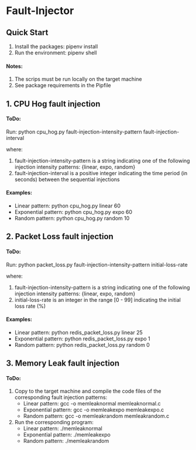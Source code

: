 # Fault-Injector
## Quick Start
1. Install the packages: pipenv install
2. Run the environment: pipenv shell

#### Notes:
1. The scrips must be run locally on the target machine
2. See package requirements in the Pipfile

## 1. CPU Hog fault injection

#### ToDo:
Run: python cpu_hog.py fault-injection-intensity-pattern fault-injection-interval

where:<br>
1. fault-injection-intensity-pattern is a string indicating one of the following injection intensity patterns: {linear, expo, random}
2. fault-injection-interval is a positive integer indicating the time period (in seconds) between the sequential injections

#### Examples:
* Linear pattern: python cpu_hog.py linear 60
* Exponential pattern: python cpu_hog.py expo 60
* Random pattern: python cpu_hog.py random 10


## 2. Packet Loss fault injection
#### ToDo:

Run: python packet_loss.py fault-injection-intensity-pattern initial-loss-rate

where:<br>
1. fault-injection-intensity-pattern is a string indicating one of the following injection intensity patterns: {linear, expo, random}
2. initial-loss-rate is an integer in the range [0 - 99] indicating the initial loss rate (%)

#### Examples:
* Linear pattern: python redis_packet_loss.py linear 25
* Exponential pattern: python redis_packet_loss.py expo 1
* Random pattern: python redis_packet_loss.py random 0


## 3. Memory Leak fault injection
#### ToDo:
1. Copy to the target machine and compile the code files of the corresponding fault injection patterns:
    * Linear pattern: gcc -o memleaknormal memleaknormal.c
    * Exponential pattern: gcc -o memleakexpo memleakexpo.c
    * Random pattern: gcc -o memleakrandom memleakrandom.c
2. Run the corresponding program:
    * Linear pattern: ./memleaknormal
    * Exponential pattern: ./memleakexpo
    * Random pattern: ./memleakrandom
